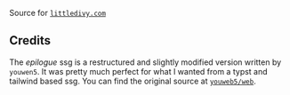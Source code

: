 Source for [`littledivy.com`](https://littledivy.com)

## Credits

The _epilogue_ ssg is a restructured and slightly modified version written by `youwen5`. It was pretty much perfect for what I wanted from a typst and tailwind based ssg. You can find the original source at [`youweb5/web`](https://github.com/youwen5/web).
